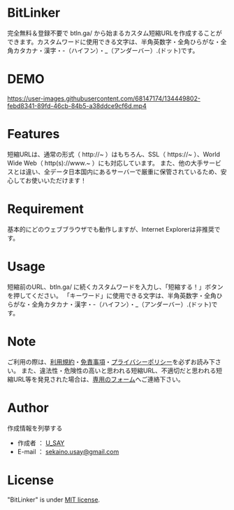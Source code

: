 # BitLinker
完全無料＆登録不要で btln.ga/ から始まるカスタム短縮URLを作成することができます。カスタムワードに使用できる文字は、半角英数字・全角ひらがな・全角カタカナ・漢字・-（ハイフン）・_（アンダーバー）.(ドット)です。

# DEMO

https://user-images.githubusercontent.com/68147174/134449802-febd8341-89fd-46cb-84b5-a38ddce9cf6d.mp4

# Features

短縮URLは、通常の形式（ http://~ ）はもちろん、SSL（ https://~ ）、World Wide Web（ http(s)://www.~ ）にも対応しています。
また、他の大手サービスとは違い、全データ日本国内にあるサーバーで厳重に保管されているため、安心してお使いいただけます！

# Requirement

基本的にどのウェブブラウザでも動作しますが、Internet Explorerは非推奨です。

# Usage

短縮前のURL、btln.ga/ に続くカスタムワードを入力し、「短縮する！」ボタンを押してください。
「キーワード」に使用できる文字は、半角英数字・全角ひらがな・全角カタカナ・漢字・-（ハイフン）・_（アンダーバー）.(ドット)です。

# Note

ご利用の際は、[利用規約](https://www.bitlinker.ga/terms.php)・[免責事項](https://www.bitlinker.ga/disclaimer.php)・[プライバシーポリシー](https://www.bitlinker.ga/privacy_policy.php)を必ずお読み下さい。
また、違法性・危険性の高いと思われる短縮URL、不適切だと思われる短縮URL等を発見された場合は、[専用のフォーム](https://www.bitlinker.ga/url_report.php)へご連絡下さい。

# Author

作成情報を列挙する

* 作成者 ： [U_SAY](https://profile.u-say.ga/)
* E-mail ： [sekaino.usay@gmail.com](mailto:sekaino.usay@gmail.com)

# License

"BitLinker" is under [MIT license](https://en.wikipedia.org/wiki/MIT_License).
